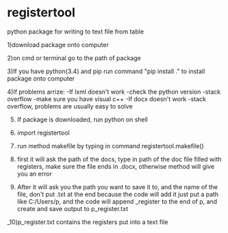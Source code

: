 # registertool
python package for writing to text file from table

1)download package onto computer

2)on cmd or terminal go to the path of package

3)If you have python(3.4) and pip run command "pip install ." to install package onto computer

4)If problems arrize:
  -If lxml doesn't work
    -check the python version
    -stack overflow
    -make sure you have visual c++
  -If docx doesn't work
    -stack overflow, problems are usually easy to solve
    
5) If package is downloaded, run python on shell

6) import registertool

7) run method makefile by typing in command registertool.makefile()

8) first it will ask the path of the docs, type in path of the doc file filled with registers, make sure the file ends in .docx, otherwise method will give you an error

9) After it will ask you the path you want to save it to, and the name of the file, don't put .txt at the end because the code will add it just put a path like C:/Users/p, and the code will append _register to the end of p, and create and save output to p_register.txt

_10)p_register.txt contains the registers put into a text file

